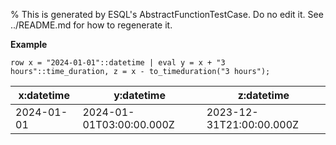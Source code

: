 % This is generated by ESQL's AbstractFunctionTestCase. Do no edit it. See ../README.md for how to regenerate it.

**Example**

```esql
row x = "2024-01-01"::datetime | eval y = x + "3 hours"::time_duration, z = x - to_timeduration("3 hours");
```

| x:datetime | y:datetime | z:datetime |
| --- | --- | --- |
| 2024-01-01 | 2024-01-01T03:00:00.000Z | 2023-12-31T21:00:00.000Z |


